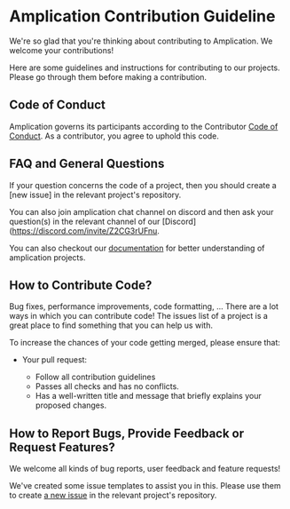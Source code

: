 # Amplication Contribution Guideline

We're so glad that you're thinking about contributing to Amplication. We welcome your contributions!

Here are some guidelines and instructions for contributing to our projects. Please go through them before making a contribution.

## Code of Conduct

Amplication governs its participants according to the Contributor [Code of Conduct](https://github.com/amplication/amplication/blob/master/code_of_conduct.md). As a contributor, you agree to uphold this code. 

## FAQ and General Questions

If your question concerns the code of a project, then you should create a [new issue] in the relevant project's repository.

You can also join amplication chat channel on discord and then ask your question(s) in the relevant channel of our [Discord](https://discord.com/invite/Z2CG3rUFnu.

You can also checkout our [documentation](https://docs.amplication.com/docs/) for better understanding of amplication projects.

## How to Contribute Code?

Bug fixes, performance improvements, code formatting, ...
There are a lot ways in which you can contribute code!
The issues list of a project is a great place to find something that you can help us with.

To increase the chances of your code getting merged, please ensure that:
* Your pull request:

    * Follow all contribution guidelines
    * Passes all checks and has no conflicts.
    * Has a well-written title and message that briefly explains your proposed changes.

## How to Report Bugs, Provide Feedback or Request Features?

We welcome all kinds of bug reports, user feedback and feature requests!

We've created some issue templates to assist you in this. Please use them to create [a new issue](https://github.com/amplication/amplication/issues/new/choose) in the relevant project's repository.
